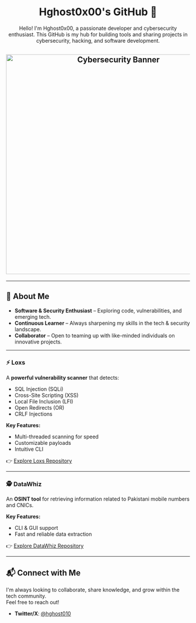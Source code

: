 <h1 align="center">Hghost0x00's GitHub 🚀</h1>

<p align="center">Hello! I'm Hghost0x00, a passionate developer and cybersecurity enthusiast.  
This GitHub is my hub for building tools and sharing projects in cybersecurity, hacking, and software development.</p>

<h2 align="center">
  <img src="https://github.com/user-attachments/assets/c4bd85a2-7289-4cc2-86d4-4ac6f82a8b5a" alt="Cybersecurity Banner" width="600">
</h2>

---

## 🧠 About Me

- **Software & Security Enthusiast** – Exploring code, vulnerabilities, and emerging tech.  
- **Continuous Learner** – Always sharpening my skills in the tech & security landscape.  
- **Collaborator** – Open to teaming up with like-minded individuals on innovative projects.  

---

### ⚡ Loxs
A **powerful vulnerability scanner** that detects:  
- SQL Injection (SQLi)  
- Cross-Site Scripting (XSS)  
- Local File Inclusion (LFI)  
- Open Redirects (OR)  
- CRLF Injections  

**Key Features:**  
- Multi-threaded scanning for speed  
- Customizable payloads  
- Intuitive CLI  

👉 [Explore Loxs Repository](https://github.com/coffinxp/loxs)

---

### 🕵️ DataWhiz
An **OSINT tool** for retrieving information related to Pakistani mobile numbers and CNICs.  

**Key Features:**  
- CLI & GUI support  
- Fast and reliable data extraction  

👉 [Explore DataWhiz Repository](https://github.com/AnonKryptiQuz/DataWhiz)

---

## 📬 Connect with Me

I'm always looking to collaborate, share knowledge, and grow within the tech community.  
Feel free to reach out!  

- **Twitter/X**: [@hghost010](https://x.com/hghost010)
